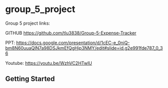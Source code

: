 # group_5_project

Group 5 project links:

GITHUB
https://github.com/tlu3838/Group-5-Expense-Tracker

PPT:
https://docs.google.com/presentation/d/1cEC-e_0niQ-bm8N60uuaQlN7a98DSJkmEfQgHip3NMY/edit#slide=id.g2e991fde787_0_36

Youtube: 
https://youtu.be/WzhVC2HTwlU
## Getting Started

